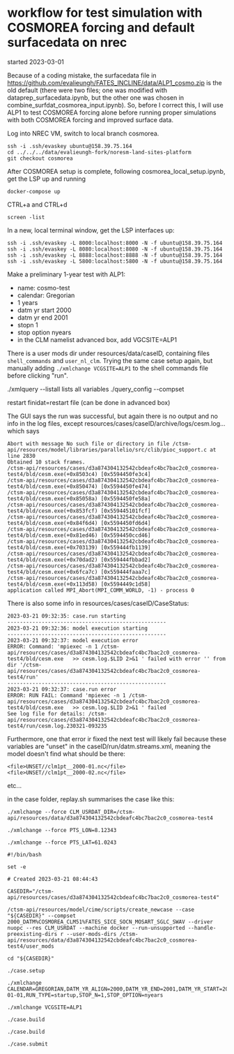 # workflow for test simulation with COSMOREA forcing and default surfacedata on nrec

started 2023-03-01

Because of a coding mistake, the surfacedata file in https://github.com/evalieungh/FATES_INCLINE/data/ALP1_cosmo.zip is the old default (there were two files; one was modified with dataprep_surfacedata.ipynb, but the other one was chosen in combine_surfdat_cosmorea_input.ipynb). So, before I correct this, I will use ALP1 to test COSMOREA forcing alone before running proper simulations with both COSMOREA forcing and improved surface data. 

Log into NREC VM, switch to local branch cosmorea. 

```
ssh -i .ssh/evaskey ubuntu@158.39.75.164
cd ../../../data/evalieungh-fork/noresm-land-sites-platform
git checkout cosmorea
```
After COSMOREA setup is complete, following cosmorea_local_setup.ipynb, get the LSP up and running

```
docker-compose up
```
CTRL+a and CTRL+d
```
screen -list
```

In a new, local terminal window, get the LSP interfaces up:

```
ssh -i .ssh/evaskey -L 8000:localhost:8000 -N -f ubuntu@158.39.75.164
ssh -i .ssh/evaskey -L 8080:localhost:8080 -N -f ubuntu@158.39.75.164
ssh -i .ssh/evaskey -L 8888:localhost:8888 -N -f ubuntu@158.39.75.164
ssh -i .ssh/evaskey -L 5800:localhost:5800 -N -f ubuntu@158.39.75.164
```

Make a preliminary 1-year test with ALP1:
- name: cosmo-test
- calendar: Gregorian
- 1 years
- datm yr start 2000
- datm yr end 2001
- stopn 1
- stop option nyears
- in the CLM namelist advanced box, add VGCSITE=ALP1

There is a user mods dir under resources/data/caseID, 
containing files `shell_commands` and `user_nl_clm`. Trying the same case setup
again, but manually adding `./xmlchange VCGSITE=ALP1` to the shell commands file before
clicking "run". 

./xmlquery --listall  lists all variables
./query_config --compset

restart
finidat=restart file (can be done in advanced box)


The GUI says the run was successful, but again there is no output and no info in the log files, 
except resources/cases/caseID/archive/logs/cesm.log... which says
```
Abort with message No such file or directory in file /ctsm-api/resources/model/libraries/parallelio/src/clib/pioc_support.c at line 2830
Obtained 10 stack frames.
/ctsm-api/resources/cases/d3a874304132542cbdeafc4bc7bac2c0_cosmorea-test4/bld/cesm.exe(+0x8503c4) [0x5594450fe3c4]
/ctsm-api/resources/cases/d3a874304132542cbdeafc4bc7bac2c0_cosmorea-test4/bld/cesm.exe(+0x850474) [0x5594450fe474]
/ctsm-api/resources/cases/d3a874304132542cbdeafc4bc7bac2c0_cosmorea-test4/bld/cesm.exe(+0x85058a) [0x5594450fe58a]
/ctsm-api/resources/cases/d3a874304132542cbdeafc4bc7bac2c0_cosmorea-test4/bld/cesm.exe(+0x853fcf) [0x559445101fcf]
/ctsm-api/resources/cases/d3a874304132542cbdeafc4bc7bac2c0_cosmorea-test4/bld/cesm.exe(+0x84f6d4) [0x5594450fd6d4]
/ctsm-api/resources/cases/d3a874304132542cbdeafc4bc7bac2c0_cosmorea-test4/bld/cesm.exe(+0x81ed46) [0x5594450ccd46]
/ctsm-api/resources/cases/d3a874304132542cbdeafc4bc7bac2c0_cosmorea-test4/bld/cesm.exe(+0x703139) [0x559444fb1139]
/ctsm-api/resources/cases/d3a874304132542cbdeafc4bc7bac2c0_cosmorea-test4/bld/cesm.exe(+0x70dad2) [0x559444fbbad2]
/ctsm-api/resources/cases/d3a874304132542cbdeafc4bc7bac2c0_cosmorea-test4/bld/cesm.exe(+0x6fca7c) [0x559444faaa7c]
/ctsm-api/resources/cases/d3a874304132542cbdeafc4bc7bac2c0_cosmorea-test4/bld/cesm.exe(+0x113d58) [0x5594449c1d58]
application called MPI_Abort(MPI_COMM_WORLD, -1) - process 0
```

There is also some info in resources/cases/caseID/CaseStatus:
```
2023-03-21 09:32:35: case.run starting
---------------------------------------------------
2023-03-21 09:32:36: model execution starting
---------------------------------------------------
2023-03-21 09:32:37: model execution error
ERROR: Command: 'mpiexec -n 1 /ctsm-api/resources/cases/d3a874304132542cbdeafc4bc7bac2c0_cosmorea-test4/bld/cesm.exe   >> cesm.log.$LID 2>&1 ' failed with error '' from dir '/ctsm-api/resources/cases/d3a874304132542cbdeafc4bc7bac2c0_cosmorea-test4/run'
---------------------------------------------------
2023-03-21 09:32:37: case.run error
ERROR: RUN FAIL: Command 'mpiexec -n 1 /ctsm-api/resources/cases/d3a874304132542cbdeafc4bc7bac2c0_cosmorea-test4/bld/cesm.exe   >> cesm.log.$LID 2>&1 ' failed
See log file for details: /ctsm-api/resources/cases/d3a874304132542cbdeafc4bc7bac2c0_cosmorea-test4/run/cesm.log.230321-093235
```

Furthermore, one that error ir fixed the next test will likely fail because these 
variables are "unset" in the caseID/run/datm.streams.xml, meaning the model doesn't find what should be there:
```
<file>UNSET//clm1pt__2000-01.nc</file>
<file>UNSET//clm1pt__2000-02.nc</file>
```
etc... 


in the case folder, replay.sh summarises the case like this:

```
./xmlchange --force CLM_USRDAT_DIR=/ctsm-api/resources/data/d3a874304132542cbdeafc4bc7bac2c0_cosmorea-test4

./xmlchange --force PTS_LON=8.12343

./xmlchange --force PTS_LAT=61.0243

#!/bin/bash

set -e

# Created 2023-03-21 08:44:43

CASEDIR="/ctsm-api/resources/cases/d3a874304132542cbdeafc4bc7bac2c0_cosmorea-test4"

/ctsm-api/resources/model/cime/scripts/create_newcase --case "${CASEDIR}" --compset 2000_DATM%COSMOREA_CLM51%FATES_SICE_SOCN_MOSART_SGLC_SWAV --driver nuopc --res CLM_USRDAT --machine docker --run-unsupported --handle-preexisting-dirs r --user-mods-dirs /ctsm-api/resources/data/d3a874304132542cbdeafc4bc7bac2c0_cosmorea-test4/user_mods

cd "${CASEDIR}"

./case.setup

./xmlchange CALENDAR=GREGORIAN,DATM_YR_ALIGN=2000,DATM_YR_END=2001,DATM_YR_START=2000,DOUT_S_SAVE_INTERIM_RESTART_FILES=True,LND_TUNING_MODE=clm5_1_GSWP3v1,RUN_STARTDATE=2000-01-01,RUN_TYPE=startup,STOP_N=1,STOP_OPTION=nyears

./xmlchange VCGSITE=ALP1

./case.build

./case.build

./case.submit
```